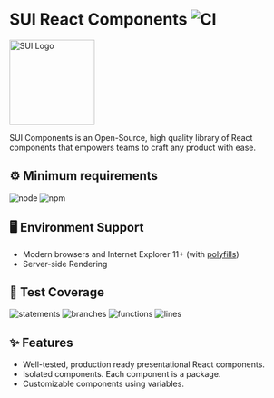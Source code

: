# SUI React Components ![CI](https://github.com/SUI-Components/sui-components/workflows/CI/badge.svg)

<img src="https://avatars2.githubusercontent.com/u/13288987?s=200&v=4" alt="SUI Logo" width="150">

SUI Components is an Open-Source, high quality library of React components that empowers teams to craft any product with ease.

## ⚙️ Minimum requirements
![node](https://shields.io/badge/node-v16+-lightgray?logo=nodedotjs&logoWidth=20&style=for-the-badge)
![npm](https://shields.io/badge/npm-v7+-lightgrey?logo=npm&logoWidth=20&style=for-the-badge)

## 🖥 Environment Support

- Modern browsers and Internet Explorer 11+ (with [polyfills](https://github.com/SUI-Components/sui/tree/master/packages/sui-polyfills))
- Server-side Rendering

## 🧪 Test Coverage

![statements](https://shields.io/badge/statements-69.46%25-red)
![branches](https://shields.io/badge/branches-53.95%25-AA0000)
![functions](https://shields.io/badge/functions-53.77%25-AA0000)
![lines](https://shields.io/badge/lines-71.36%25-orange)

## ✨ Features

- Well-tested, production ready presentational React components.
- Isolated components. Each component is a package.
- Customizable components using variables.
